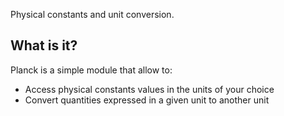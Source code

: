 Physical constants and unit conversion.

## What is it?
Planck is a simple module that allow to:

* Access physical constants values in the units of your choice
* Convert quantities expressed in a given unit to another unit
